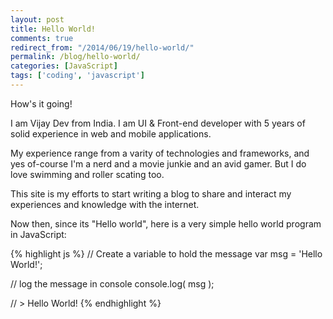 ```yaml
---
layout: post
title: Hello World!
comments: true
redirect_from: "/2014/06/19/hello-world/"
permalink: /blog/hello-world/
categories: [JavaScript]
tags: ['coding', 'javascript']
---
```


How's it going!

I am Vijay Dev from India. I am UI & Front-end developer with 5 years of solid experience in web and mobile applications.

My experience range from a varity of technologies and frameworks, and yes of-course I'm a nerd and a movie junkie and an avid gamer. But I do love swimming and roller scating too.

This site is my efforts to start writing a blog to share and interact my experiences and knowledge with the internet.

Now then, since its "Hello world", here is a very simple hello world program in JavaScript:
<!-- more -->

{% highlight js %}
// Create a variable to hold the message
var msg = 'Hello World!';

// log the message in console
console.log( msg );

// > Hello World!
{% endhighlight %}
